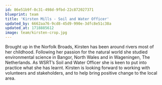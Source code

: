 ```yaml
---
id: 86e51b9f-0c31-498d-9fbd-22c872027371
blueprint: team
title: 'Kirsten Mills - Soil and Water Officer'
updated_by: 6662aa76-9cd8-45d9-990e-3dfc8e51c38a
updated_at: 1718885612
image: team/kirsten-crop.jpg
---
```

Brought up in the Norfolk Broads, Kirsten has been around rivers most of her childhood. Following her passion for the natural world she studied environmental science in Bangor, North Wales and in Wageningen, The Netherlands. As WSRT’s Soil and Water Officer she is keen to put into practice what she has learnt. Kirsten is looking forward to working with volunteers and stakeholders, and to help bring positive change to the local area.